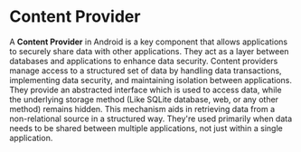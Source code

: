 # Content Provider

A **Content Provider** in Android is a key component that allows applications to securely share data with other applications. They act as a layer between databases and applications to enhance data security. Content providers manage access to a structured set of data by handling data transactions, implementing data security, and maintaining isolation between applications. They provide an abstracted interface which is used to access data, while the underlying storage method (Like SQLite database, web, or any other method) remains hidden. This mechanism aids in retrieving data from a non-relational source in a structured way. They're used primarily when data needs to be shared between multiple applications, not just within a single application.